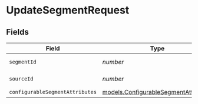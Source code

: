 # UpdateSegmentRequest


## Fields

| Field                                                                              | Type                                                                               | Required                                                                           | Description                                                                        |
| ---------------------------------------------------------------------------------- | ---------------------------------------------------------------------------------- | ---------------------------------------------------------------------------------- | ---------------------------------------------------------------------------------- |
| `segmentId`                                                                        | *number*                                                                           | :heavy_check_mark:                                                                 | ID of the segment                                                                  |
| `sourceId`                                                                         | *number*                                                                           | :heavy_check_mark:                                                                 | ID of the source                                                                   |
| `configurableSegmentAttributes`                                                    | [models.ConfigurableSegmentAttributes](../models/configurablesegmentattributes.md) | :heavy_minus_sign:                                                                 | N/A                                                                                |